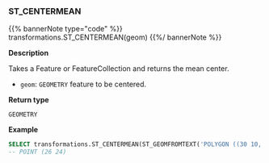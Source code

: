 ### ST_CENTERMEAN

{{% bannerNote type="code" %}}
transformations.ST_CENTERMEAN(geom)
{{%/ bannerNote %}}

**Description**

Takes a Feature or FeatureCollection and returns the mean center.

* `geom`: `GEOMETRY` feature to be centered.


**Return type**

`GEOMETRY`

**Example**

```sql
SELECT transformations.ST_CENTERMEAN(ST_GEOMFROMTEXT('POLYGON ((30 10, 40 40, 20 40, 10 20, 30 10))'))
-- POINT (26 24)
```